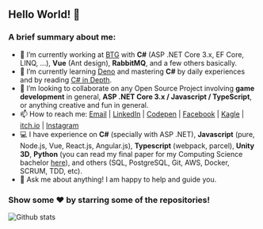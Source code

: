 ## Hello World! 👋

### A brief summary about me:

- 🔭 I’m currently working at [BTG](https://www.btgpactual.com/) with **C#** (ASP .NET Core 3.x, EF Core, LINQ, ...), **Vue** (Ant design), **RabbitMQ**, and a few others basically.
- 🌱 I’m currently learning [Deno](https://github.com/tiny-devs/tiny-dungeon-online) and mastering **C#** by daily experiences and by reading [C# in Depth](https://www.manning.com/books/c-sharp-in-depth-fourth-edition).
- 👯 I’m looking to collaborate on any Open Source Project involving **game development** in general, **ASP .NET Core 3.x / Javascript / TypeScript**, or anything creative and fun in general.
- 📫 How to reach me: [Email](mailto:diego.penha95@gmail.com) | [LinkedIn](https://www.linkedin.com/in/diego-penha-54a833148/) | [Codepen](https://codepen.io/diguifi) | [Facebook](https://www.facebook.com/diguifi) | [Kagle](https://www.kaggle.com/diguifi) | [itch.io](https://diguifi.itch.io/) | [Instagram](https://www.instagram.com/penhadiego/)
- 💻 I have experience on **C#** (specially with ASP .NET), **Javascript** (pure, Node.js, Vue, React.js, Angular.js), **Typescript** (webpack, parcel), **Unity 3D**, **Python** (you can read my final paper for my Computing Science bachelor [here](https://publicacoes.even3.com.br/tcc/aplicacao-de-um-algoritmo-genetico-a-npcs-de-um-jogo-para-otimizacao-indireta-de-estrategias-116094)), and others (SQL, PostgreSQL, Git, AWS, Docker, SCRUM, TDD, etc).
- 💬 Ask me about anything! I am happy to help and guide you.

### Show some ❤️ by starring some of the repositories!

![Github stats](https://github-readme-stats.vercel.app/api?username=diguifi&show_icons=true&hide_border=true)
